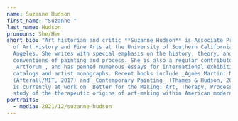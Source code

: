```yaml
---
name: Suzanne Hudson
first_name: "Suzanne "
last_name: Hudson
pronouns: She/Her
short_bio: "Art historian and critic **Suzanne Hudson** is Associate Professor
  of Art History and Fine Arts at the University of Southern California in Los
  Angeles. She writes with special emphasis on the history, theory, and
  conventions of painting and process. She is also a regular contributor to
  _Artforum_, and has penned numerous essays for international exhibition
  catalogs and artist monographs. Recent books include _Agnes Martin: Night Sea_
  (Afterall/MIT, 2017) and _Contemporary Painting_ (Thames & Hudson, 2021). She
  is currently at work on _Better for the Making: Art, Therapy, Process_, a
  study of the therapeutic origins of art-making within American modernism."
portraits:
  - media: 2021/12/suzanne-hudson
---
```

